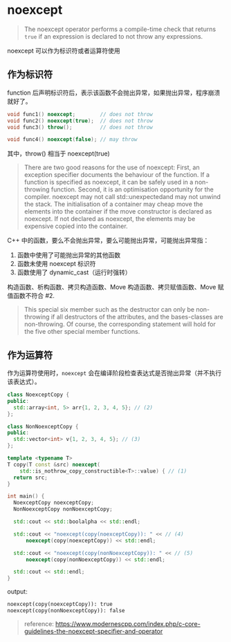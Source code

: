 ﻿# noexcept

> The noexcept operator performs a compile-time check that returns `true` if an expression is declared to not throw any expressions.

noexcept 可以作为标识符或者运算符使用

## 作为标识符

function 后声明标识符后，表示该函数不会抛出异常，如果抛出异常，程序崩溃就好了。

```cpp
void func1() noexcept;        // does not throw
void func2() noexcept(true);  // does not throw
void func3() throw();         // does not throw

void func4() noexcept(false); // may throw
```

其中，throw() 相当于 noexcept(true)

> There are two good reasons for the use of noexcept: First, an exception specifier documents the behaviour of the function. If a function is specified as noexcept, it can be safely used in a non-throwing function. Second, it is an optimisation opportunity for the compiler. noexcept may not call std::unexpectedand may not unwind the stack. The initialisation of a container may cheap move the elements into the container if the move constructor is declared as noexcept. If not declared as noexcept, the elements may be expensive copied into the container.

C++ 中的函数，要么不会抛出异常，要么可能抛出异常，可能抛出异常指：

1. 函数中使用了可能抛出异常的其他函数
2. 函数未使用 noexcept 标识符
3. 函数使用了 dynamic_cast（运行时强转）

构造函数、析构函数、拷贝构造函数、Move 构造函数、拷贝赋值函数、Move 赋值函数不符合 #2.

> This special six member such as the destructor can only be non-throwing if all destructors of the attributes, and the bases-classes are non-throwing. Of course, the corresponding statement will hold for the five other special member functions.

## 作为运算符

作为运算符使用时，`noexcept` 会在编译阶段检查表达式是否抛出异常（并不执行该表达式）。

```cpp
class NoexceptCopy {
public:
  std::array<int, 5> arr{1, 2, 3, 4, 5}; // (2)
};

class NonNoexceptCopy {
public:
  std::vector<int> v{1, 2, 3, 4, 5}; // (3)
};

template <typename T>
T copy(T const &src) noexcept(
    std::is_nothrow_copy_constructible<T>::value) { // (1)
  return src;
}

int main() {
  NoexceptCopy noexceptCopy;
  NonNoexceptCopy nonNoexceptCopy;

  std::cout << std::boolalpha << std::endl;

  std::cout << "noexcept(copy(noexceptCopy)): " << // (4)
      noexcept(copy(noexceptCopy)) << std::endl;

  std::cout << "noexcept(copy(nonNoexceptCopy)): " << // (5)
      noexcept(copy(nonNoexceptCopy)) << std::endl;

  std::cout << std::endl;
}
```

output:

```txt
noexcept(copy(noexceptCopy)): true
noexcept(copy(nonNoexceptCopy)): false
```

> reference: <https://www.modernescpp.com/index.php/c-core-guidelines-the-noexcept-specifier-and-operator>

